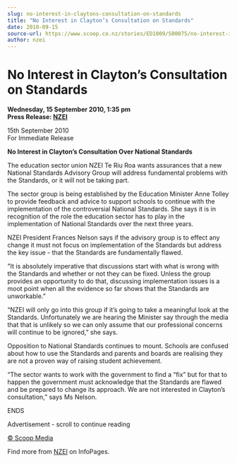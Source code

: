 ```yaml
---
slug: no-interest-in-claytons-consultation-on-standards
title: "No Interest in Clayton’s Consultation on Standards"
date: 2010-09-15
source-url: https://www.scoop.co.nz/stories/ED1009/S00075/no-interest-in-claytons-consultation-on-standards.htm
author: nzei
---
```

No Interest in Clayton’s Consultation on Standards
==================================================

**Wednesday, 15 September 2010, 1:35 pm**  
**Press Release: [NZEI](https://info.scoop.co.nz/NZEI)**

15th September 2010  
For Immediate Release

  
**No Interest in Clayton’s Consultation Over National Standards**

The education sector union NZEI Te Riu Roa wants assurances that a new National Standards Advisory Group will address fundamental problems with the Standards, or it will not be taking part.

The sector group is being established by the Education Minister Anne Tolley to provide feedback and advice to support schools to continue with the implementation of the controversial National Standards. She says it is in recognition of the role the education sector has to play in the implementation of National Standards over the next three years.

NZEI President Frances Nelson says if the advisory group is to effect any change it must not focus on implementation of the Standards but address the key issue - that the Standards are fundamentally flawed.

"It is absolutely imperative that discussions start with what is wrong with the Standards and whether or not they can be fixed. Unless the group provides an opportunity to do that, discussing implementation issues is a moot point when all the evidence so far shows that the Standards are unworkable.”

“NZEI will only go into this group if it’s going to take a meaningful look at the Standards. Unfortunately we are hearing the Minister say through the media that that is unlikely so we can only assume that our professional concerns will continue to be ignored,” she says.

Opposition to National Standards continues to mount. Schools are confused about how to use the Standards and parents and boards are realising they are not a proven way of raising student achievement.

“The sector wants to work with the government to find a “fix” but for that to happen the government must acknowledge that the Standards are flawed and be prepared to change its approach. We are not interested in Clayton’s consultation,” says Ms Nelson.

  
ENDS

Advertisement - scroll to continue reading





[© Scoop Media](http://www.scoop.co.nz/about/terms.html)

Find more from [NZEI](https://info.scoop.co.nz/NZEI) on InfoPages.